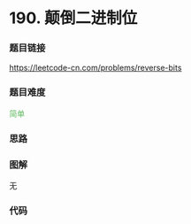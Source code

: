 # 190. 颠倒二进制位

### 题目链接

https://leetcode-cn.com/problems/reverse-bits

### 题目难度

<font color=#5CB85C>简单</font>

### 思路



### 图解

无

### 代码

```python
```